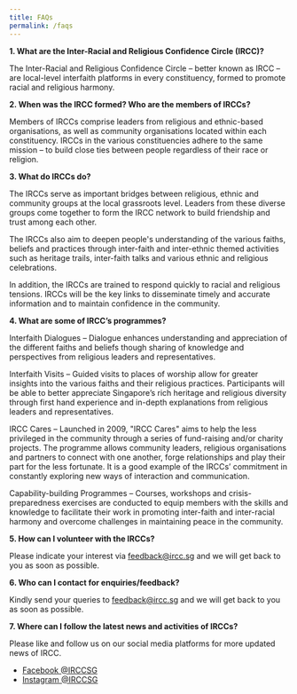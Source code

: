 ```yaml
---
title: FAQs
permalink: /faqs
---
```


**1. What are the Inter-Racial and Religious Confidence Circle (IRCC)?**

The Inter-Racial and Religious Confidence Circle – better known as IRCC  – are local-level interfaith platforms in every constituency, formed to promote racial and religious harmony.

**2. When was the IRCC formed? Who are the members of IRCCs?**

Members of IRCCs comprise  leaders from religious and ethnic-based organisations, as well as community organisations located within each constituency. IRCCs in the various constituencies adhere to the same mission – to build close ties between people regardless of their race or religion.
 
**3. What do IRCCs do?**

The IRCCs serve as important bridges between religious, ethnic and community groups at the local grassroots level. Leaders from these diverse groups come together to form the IRCC network to build friendship and trust among each other.

The IRCCs also aim to deepen people's understanding of the various faiths, beliefs and practices through inter-faith and inter-ethnic themed activities such as heritage trails, inter-faith talks and various ethnic and religious celebrations.

In addition, the IRCCs are trained to respond quickly to racial and religious tensions. IRCCs will be the key links to disseminate timely and accurate information and to maintain confidence in the community.

**4. What are some of IRCC’s programmes?**

Interfaith Dialogues – Dialogue enhances understanding and appreciation of the different faiths and beliefs though sharing of knowledge and perspectives from religious leaders and representatives.

Interfaith Visits – Guided visits to places of worship allow for greater insights into the various faiths and their religious practices. Participants will be able to better appreciate Singapore’s rich heritage and religious diversity through first hand experience and in-depth explanations from religious leaders and representatives.

IRCC Cares – Launched in 2009, "IRCC Cares" aims to help the less privileged in the community through a series of fund-raising and/or charity projects. The programme allows community leaders, religious organisations and partners to connect with one another, forge relationships and play their part for the less fortunate. It is a good example of the IRCCs’ commitment in constantly exploring new ways of interaction and communication. 

Capability-building Programmes – Courses, workshops and crisis-preparedness exercises are conducted to equip members with the skills and knowledge to facilitate their work in promoting inter-faith and inter-racial harmony and overcome challenges in maintaining peace in the community.
 
**5. How can I volunteer with the IRCCs?**

Please indicate your interest via feedback@ircc.sg and we will get back to you as soon as possible.
 
**6. Who can I contact for enquiries/feedback?**

Kindly send your queries to feedback@ircc.sg and we will [](https://www.facebook.com/SGIRCC)get back to you as soon as possible.
 
**7. Where can I follow the latest news and activities of IRCCs?**

Please like and follow us on our social media platforms for more updated news of IRCC.
- [Facebook @IRCCSG](https://www.facebook.com/SGIRCC)
- [Instagram @IRCCSG](https://www.instagram.com/irccsg)
